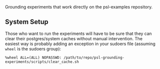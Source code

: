 Grounding experiments that work directly on the psl-examples repository.

## System Setup

Those who want to run the experiments will have to be sure that they can clear their postgres/system caches without manual intervention.
The easiest way is probably adding an exception in your sudoers file (assuming `wheel` is the sudoers group):
```
%wheel ALL=(ALL) NOPASSWD: /path/to/repo/psl-grounding-experiments/scripts/clear_cache.sh
```

